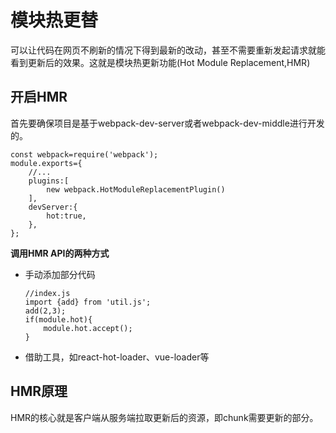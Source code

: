 # 模块热更替
可以让代码在网页不刷新的情况下得到最新的改动，甚至不需要重新发起请求就能看到更新后的效果。这就是模块热更新功能(Hot Module Replacement,HMR)
## 开启HMR
首先要确保项目是基于webpack-dev-server或者webpack-dev-middle进行开发的。
```
const webpack=require('webpack');
module.exports={
    //...
    plugins:[
        new webpack.HotModuleReplacementPlugin()
    ],
    devServer:{
        hot:true,
    },
};
```
**调用HMR API的两种方式**
- 手动添加部分代码
  ```
  //index.js
  import {add} from 'util.js';
  add(2,3);
  if(module.hot){
      module.hot.accept();
  }
  ```
- 借助工具，如react-hot-loader、vue-loader等
## HMR原理
HMR的核心就是客户端从服务端拉取更新后的资源，即chunk需要更新的部分。
